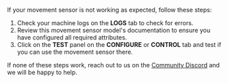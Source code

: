 If your movement sensor is not working as expected, follow these steps:

1. Check your machine logs on the **LOGS** tab to check for errors.
2. Review this movement sensor model's documentation to ensure you have configured all required attributes.
3. Click on the **TEST** panel on the **CONFIGURE** or **CONTROL** tab and test if you can use the movement sensor there.

If none of these steps work, reach out to us on the [Community Discord](https://discord.gg/viam) and we will be happy to help.